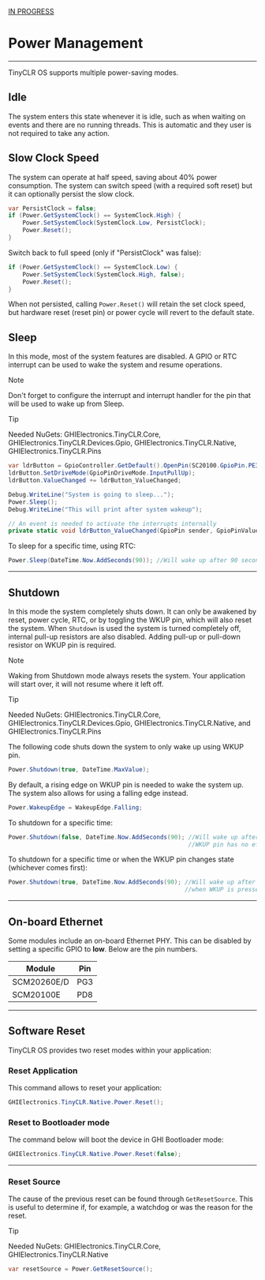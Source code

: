 [IN PROGRESS](error.md) 
# Power Management
---
TinyCLR OS supports multiple power-saving modes.

## Idle
The system enters this state whenever it is idle, such as when waiting on events and there are no running threads. This is automatic and they user is not required to take any action.

## Slow Clock Speed

The system can operate at half speed, saving about 40% power consumption. The system can switch speed (with a required soft reset) but it can optionally persist the slow clock.

```cs
var PersistClock = false;
if (Power.GetSystemClock() == SystemClock.High) {
    Power.SetSystemClock(SystemClock.Low, PersistClock);
    Power.Reset();
}
```

Switch back to full speed (only if "PersistClock" was false):

```cs
if (Power.GetSystemClock() == SystemClock.Low) {
    Power.SetSystemClock(SystemClock.High, false);
    Power.Reset();
}
```

When not persisted, calling `Power.Reset()` will retain the set clock speed, but hardware reset (reset pin) or power cycle will revert to the default state.

## Sleep 
In this mode, most of the system features are disabled. A GPIO or RTC interrupt can be used to wake the system and resume operations.

> [!Note]
> Don't forget to configure the interrupt and interrupt handler for the pin that will be used to wake up from Sleep.

> [!Tip]
> Needed NuGets: GHIElectronics.TinyCLR.Core, GHIElectronics.TinyCLR.Devices.Gpio, GHIElectronics.TinyCLR.Native, GHIElectronics.TinyCLR.Pins

```cs
var ldrButton = GpioController.GetDefault().OpenPin(SC20100.GpioPin.PE3);
ldrButton.SetDriveMode(GpioPinDriveMode.InputPullUp);
ldrButton.ValueChanged += ldrButton_ValueChanged;

Debug.WriteLine("System is going to sleep...");
Power.Sleep();
Debug.WriteLine("This will print after system wakeup");

// An event is needed to activate the interrupts internally
private static void ldrButton_ValueChanged(GpioPin sender, GpioPinValueChangedEventArgs e) { }
```

To sleep for a specific time, using RTC:

```cs
Power.Sleep(DateTime.Now.AddSeconds(90)); //Will wake up after 90 seconds.
```
---

## Shutdown
In this mode the system completely shuts down. It can only be awakened by reset, power cycle, RTC, or by toggling the WKUP pin, which will also reset the system. When `Shutdown` is used the system is turned completely off, internal pull-up resistors are also disabled. Adding pull-up or pull-down resistor on WKUP pin is required.

> [!Note]
> Waking from Shutdown mode always resets the system. Your application will start over, it will not resume where it left off.

> [!Tip]
> Needed NuGets: GHIElectronics.TinyCLR.Core, GHIElectronics.TinyCLR.Devices.Gpio, GHIElectronics.TinyCLR.Native, and GHIElectronics.TinyCLR.Pins

The following code shuts down the system to only wake up using WKUP pin.

```cs
Power.Shutdown(true, DateTime.MaxValue); 
```

By default, a rising edge on WKUP pin is needed to wake the system up. The system also allows for using a falling edge instead.

```cs
Power.WakeupEdge = WakeupEdge.Falling;
```

To shutdown for a specific time:
```cs
Power.Shutdown(false, DateTime.Now.AddSeconds(90); //Will wake up after 90 seconds.
                                                   //WKUP pin has no effect.
```

To shutdown for a specific time or when the WKUP pin changes state (whichever comes first):
```cs
Power.Shutdown(true, DateTime.Now.AddSeconds(90); //Will wake up after 90 seconds or
                                                  //when WKUP is pressed.
```

---

## On-board Ethernet
Some modules include an on-board Ethernet PHY. This can be disabled by setting a specific GPIO to **low**. Below are the pin numbers.

| Module      | Pin  |
|-------------|------|
| SCM20260E/D | PG3  |
| SCM20100E   | PD8  |


---

## Software Reset

TinyCLR OS provides two reset modes within your application:

### Reset Application
This command allows to reset your application:

```cs
GHIElectronics.TinyCLR.Native.Power.Reset();
```

### Reset to Bootloader mode

The command below will boot the device in GHI Bootloader mode:
```cs
GHIElectronics.TinyCLR.Native.Power.Reset(false);
```

---

### Reset Source

The cause of the previous reset can be found through `GetResetSource`. This is useful to determine if, for example, a watchdog or was the reason for the reset.

> [!Tip]
> Needed NuGets: GHIElectronics.TinyCLR.Core, GHIElectronics.TinyCLR.Native

```cs
var resetSource = Power.GetResetSource();
```
